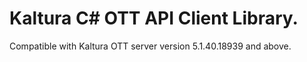 # Kaltura C# OTT API Client Library.
Compatible with Kaltura OTT server version 5.1.40.18939 and above.
